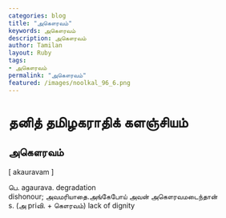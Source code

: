 ```yaml
---  
categories: blog  
title: "அகௌரவம்"
keywords: அகௌரவம்  
description: அகௌரவம்
author: Tamilan  
layout: Ruby  
tags:     
- அகௌரவம்
permalink: "அகௌரவம்"  
featured: /images/noolkal_96_6.png  
--- 
```

# தனித் தமிழகராதிக் களஞ்சியம்
## அகௌரவம்

[ akauravam ]  
  
பெ. agaurava. degradation  
dishonour; அவமரியாதை.அங்கேபோய் அவன் அகௌரவமடைந்தான்  
s. (அ priவி. + கௌரவம்) lack of dignity